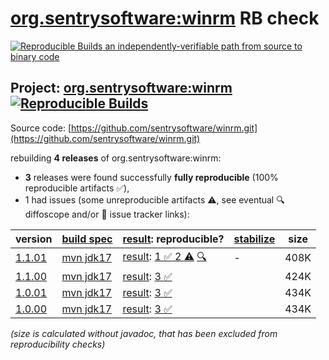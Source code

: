 [org.sentrysoftware:winrm](https://central.sonatype.com/artifact/org.sentrysoftware/winrm/versions) RB check
=======

[![Reproducible Builds](https://reproducible-builds.org/images/logos/rb.svg) an independently-verifiable path from source to binary code](https://reproducible-builds.org/)

## Project: [org.sentrysoftware:winrm](https://central.sonatype.com/artifact/org.sentrysoftware/winrm/versions) [![Reproducible Builds](https://img.shields.io/endpoint?url=https://raw.githubusercontent.com/jvm-repo-rebuild/reproducible-central/master/content/org/sentrysoftware/winrm/badge.json)](https://github.com/jvm-repo-rebuild/reproducible-central/blob/master/content/org/sentrysoftware/winrm/README.md)

Source code: [https://github.com/sentrysoftware/winrm.git](https://github.com/sentrysoftware/winrm.git)

rebuilding **4 releases** of org.sentrysoftware:winrm:
- **3** releases were found successfully **fully reproducible** (100% reproducible artifacts :white_check_mark:),
- 1 had issues (some unreproducible artifacts :warning:, see eventual :mag: diffoscope and/or :memo: issue tracker links):

| version | [build spec](/BUILDSPEC.md) | [result](https://reproducible-builds.org/docs/jvm/): reproducible? | [stabilize](https://github.com/google/oss-rebuild/blob/main/cmd/stabilize/README.md) | size |
| -- | --------- | ------ | ------ | -- |
| [1.1.01](https://central.sonatype.com/artifact/org.sentrysoftware/winrm/1.1.01/pom) | [mvn jdk17](winrm-1.1.01.buildspec) | [result](winrm-1.1.01.buildinfo): [1 :white_check_mark:  2 :warning:](winrm-1.1.01.buildcompare) [:mag:](winrm-1.1.01.diffoscope) | - | 408K |
| [1.1.00](https://central.sonatype.com/artifact/org.sentrysoftware/winrm/1.1.00/pom) | [mvn jdk17](winrm-1.1.00.buildspec) | [result](winrm-1.1.00.buildinfo): [3 :white_check_mark: ](winrm-1.1.00.buildcompare) | | 424K |
| [1.0.01](https://central.sonatype.com/artifact/org.sentrysoftware/winrm/1.0.01/pom) | [mvn jdk17](winrm-1.0.01.buildspec) | [result](winrm-1.0.01.buildinfo): [3 :white_check_mark: ](winrm-1.0.01.buildcompare) | | 434K |
| [1.0.00](https://central.sonatype.com/artifact/org.sentrysoftware/winrm/1.0.00/pom) | [mvn jdk17](winrm-1.0.00.buildspec) | [result](winrm-1.0.00.buildinfo): [3 :white_check_mark: ](winrm-1.0.00.buildcompare) | | 434K |

<i>(size is calculated without javadoc, that has been excluded from reproducibility checks)</i>
